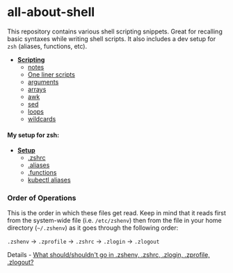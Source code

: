 # all-about-shell

This repository contains various shell scripting snippets. Great for recalling basic syntaxes while writing shell scripts.
It also includes a dev setup for `zsh` (aliases, functions, etc).

- **[Scripting](./scripting)**
  - [notes](./scripting/shell-scripting-notes.md)
  - [One liner scripts](./scripting/one-liner-scripts.md)
  - [arguments](./scripting/arguments)
  - [arrays](./scripting/arrays)
  - [awk](./scripting/awk)
  - [sed](./scripting/sed)
  - [loops](./scripting/loops)
  - [wildcards](./scripting/wildcards)

#### My setup for zsh:

- **[Setup](./dev-setup)**
  - [.zshrc](./dev-setup/.zshrc)
  - [.aliases](./dev-setup/.aliases)
  - [.functions](./dev-setup/.functions)
  - [kubectl aliases](./dev-setup/kubectl-aliases.md)

### Order of Operations

This is the order in which these files get read. Keep in mind that it reads first from the system-wide file (i.e. `/etc/zshenv`) then from the file in your home directory (`~/.zshenv`) as it goes through the following order:

`.zshenv` → `.zprofile` → `.zshrc` → `.zlogin` → `.zlogout`

Details - [What should/shouldn't go in .zshenv, .zshrc, .zlogin, .zprofile, .zlogout?](https://unix.stackexchange.com/q/71253/107777)
